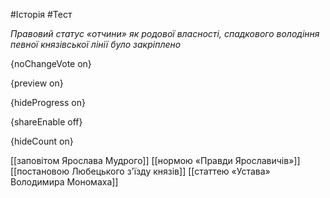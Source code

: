 #Історія #Тест

*Правовий статус «отчини» як родової власності, спадкового володіння певної князівської лінії було закріплено*

{noChangeVote on}

{preview on}

{hideProgress on}

{shareEnable off}

{hideCount on}

[[заповітом Ярослава Мудрого]]
[[нормою «Правди Ярославичів»]]
[[постановою Любецького з'їзду князів]]
[[статтею «Устава» Володимира Мономаха]]
